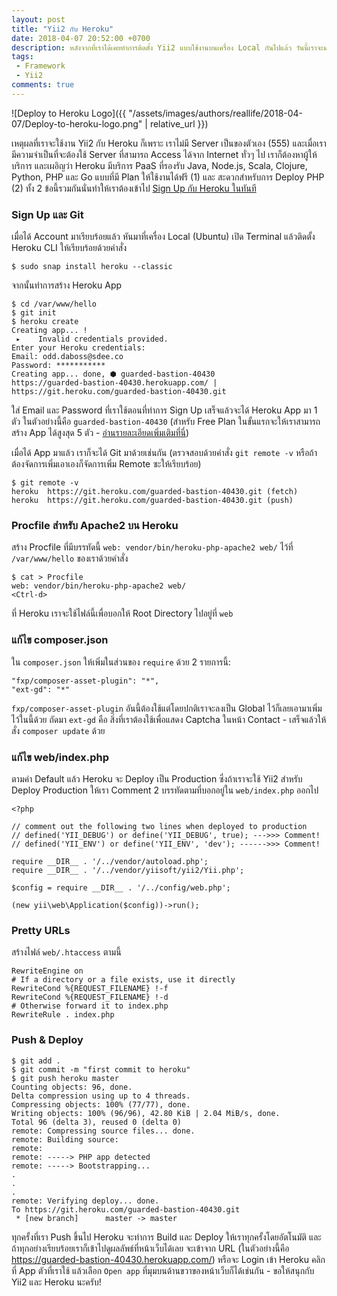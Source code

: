 ```yaml
---
layout: post
title: "Yii2 กับ Heroku"
date: 2018-04-07 20:52:00 +0700
description: หลังจากที่เราได้เคยทำการติดตั้ง Yii2 แบบใช้งานบนเครื่อง Local กันไปแล้ว วันนี้เราจะมาดูขั้นตอนที่จะเอา Yii2 ไปไว้บน Heroku ด้วยกัน
tags:
 - Framework
 - Yii2
comments: true
---
```

![Deploy to Heroku Logo]({{ "/assets/images/authors/reallife/2018-04-07/Deploy-to-heroku-logo.png" | relative_url }})

เหตุผลที่เราจะใช้งาน Yii2 กับ Heroku ก็เพราะ เราไม่มี Server เป็นของตัวเอง (555) และเมื่อเรามีความจำเป็นที่จะต้องใช้ Server ที่สามารถ Access ได้จาก Internet ทั่วๆ ไป เราก็ต้องหาผู้ให้บริการ และเผอิญว่า Heroku มีบริการ PaaS ที่รองรับ Java, Node.js, Scala, Clojure, Python, PHP และ Go แบบที่มี Plan ให้ใช้งานได้ฟรี (1) และ สะดวกสำหรับการ Deploy PHP (2) ทั้ง 2 ข้อนี้รวมกันนั่นทำให้เราต้องเข้าไป [Sign Up กับ Heroku ในทันที](https://signup.heroku.com/)
### Sign Up และ Git
เมื่อได้ Account มาเรียบร้อยแล้ว หันมาที่เครื่อง Local (Ubuntu) เปิด Terminal แล้วติดตั้ง Heroku CLI ให้เรียบร้อยด้วยคำสั่ง

```
$ sudo snap install heroku --classic
```
จากนั้นทำการสร้าง Heroku App
```
$ cd /var/www/hello
$ git init
$ heroku create
Creating app... !
 ▸    Invalid credentials provided.
Enter your Heroku credentials:
Email: odd.daboss@sdee.co
Password: ***********
Creating app... done, ⬢ guarded-bastion-40430
https://guarded-bastion-40430.herokuapp.com/ | https://git.heroku.com/guarded-bastion-40430.git
```
ใส่ Email และ Password ที่เราใช้ตอนที่ทำการ Sign Up เสร็จแล้วจะได้ Heroku App มา 1 ตัว ในตัวอย่างนี้คือ `guarded-bastion-40430` (สำหรับ Free Plan ในขั้นแรกจะให้เราสามารถสร้าง App ได้สูงสุด 5 ตัว - [อ่านรายละเอียดเพิ่มเติมที่นี่](https://www.heroku.com/free))

เมื่อได้ App มาแล้ว เราก็จะได้ Git มาด้วยเช่นกัน (ตรวจสอบด้วยคำสั่ง `git remote -v` หรือถ้าต้องจัดการเพิ่มเอาเองก็จัดการเพิ่ม Remote ซะให้เรียบร้อย)
```
$ git remote -v
heroku	https://git.heroku.com/guarded-bastion-40430.git (fetch)
heroku	https://git.heroku.com/guarded-bastion-40430.git (push)
```
### Procfile สำหรับ Apache2 บน Heroku
สร้าง Procfile ที่มีบรรทัดนี้ `web: vendor/bin/heroku-php-apache2 web/` ไว้ที่ `/var/www/hello` ของเราด้วยคำสั่ง
```
$ cat > Procfile
web: vendor/bin/heroku-php-apache2 web/
<Ctrl-d>
```
ที่ Heroku เราจะใช้ไฟล์นี้เพื่อบอกให้ Root Directory ไปอยู่ที่ `web`
### แก้ไข composer.json
ใน `composer.json` ให้เพิ่มในส่วนของ `require` ด้วย 2 รายการนี้:
```
"fxp/composer-asset-plugin": "*",
"ext-gd": "*"
```
`fxp/composer-asset-plugin` อันนี้ต้องใช้แต่โดยปกติเราจะลงเป็น Global ไว้ก็เลยเอามาเพิ่มไว้ในนี้ด้วย ถัดมา `ext-gd` คือ สิ่งที่เราต้องใช้เพื่อแสดง Captcha ในหน้า Contact - เสร็จแล้วให้สั่ง `composer update` ด้วย
### แก้ไข web/index.php
ตามค่า Default แล้ว Heroku จะ Deploy เป็น Production ซึ่งถ้าเราจะใช้ Yii2 สำหรับ Deploy Production ให้เรา Comment 2 บรรทัดตามที่บอกอยู่ใน `web/index.php` ออกไป
```
<?php

// comment out the following two lines when deployed to production
// defined('YII_DEBUG') or define('YII_DEBUG', true); --->>> Comment!
// defined('YII_ENV') or define('YII_ENV', 'dev'); ------>>> Comment!

require __DIR__ . '/../vendor/autoload.php';
require __DIR__ . '/../vendor/yiisoft/yii2/Yii.php';

$config = require __DIR__ . '/../config/web.php';

(new yii\web\Application($config))->run();
```
### Pretty URLs
สร้างไฟล์ `web/.htaccess` ตามนี้
```
RewriteEngine on
# If a directory or a file exists, use it directly
RewriteCond %{REQUEST_FILENAME} !-f
RewriteCond %{REQUEST_FILENAME} !-d
# Otherwise forward it to index.php
RewriteRule . index.php
```
### Push & Deploy
```
$ git add .
$ git commit -m "first commit to heroku"
$ git push heroku master
Counting objects: 96, done.
Delta compression using up to 4 threads.
Compressing objects: 100% (77/77), done.
Writing objects: 100% (96/96), 42.80 KiB | 2.04 MiB/s, done.
Total 96 (delta 3), reused 0 (delta 0)
remote: Compressing source files... done.
remote: Building source:
remote:
remote: -----> PHP app detected
remote: -----> Bootstrapping...
.
.
.
remote: Verifying deploy... done.
To https://git.heroku.com/guarded-bastion-40430.git
 * [new branch]      master -> master
```
ทุกครั้งที่เรา Push ขึ้นไป Heroku จะทำการ Build และ Deploy ให้เราทุกครั้งโดยอัตโนมัติ และถ้าทุกอย่างเรียบร้อยเราก็เข้าไปดูผลลัพธ์ที่หน้าเว็บได้เลย จะเข้าจาก URL (ในตัวอย่างนี้คือ https://guarded-bastion-40430.herokuapp.com/) หรือจะ Login เข้า Heroku คลิกที่ App ตัวที่เราใช้ แล้วเลือก `Open app` ที่มุมบนด้านขวาของหน้าเว็บก็ได้เช่นกัน - ขอให้สนุกกับ Yii2 และ Heroku นะครับ!
